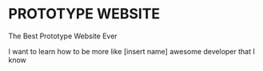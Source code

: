 PROTOTYPE WEBSITE
=================

The Best Prototype Website Ever

I want to learn how to be more like [insert name] awesome developer that I know